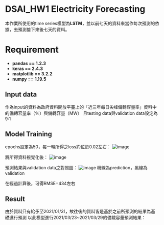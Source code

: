 # DSAI_HW1   Electricity Forecasting
本作業所使用的time series模型為**LSTM**，並以前七天的資料來當作每次預測的依據，去預測接下來後七天的資料。

# Requirement
  - **pandas == 1.2.3**
  - **keras == 2.4.3**
  - **matplotlib == 3.2.2**
  - **numpy == 1.19.5**

## Input data
作為input的資料為政府資料開放平臺上的「近三年每日尖峰備轉容量率」資料中的備轉容量率（％）與備轉容量（MW）
且testing data與validation data設定為9:1

## Model Training
epochs設定為50，每一輪所得之loss約位於0.02左右：
![image](https://user-images.githubusercontent.com/41318666/111903354-dfc8f900-8a7c-11eb-9f35-fbed1932b49d.png)

將所得資料視覺化後：
![image](https://user-images.githubusercontent.com/41318666/111903376-fb340400-8a7c-11eb-8c52-7e3119b605a3.png)

預測結果與validation data之對照圖：
![image](https://user-images.githubusercontent.com/41318666/111896273-5b15b500-8a53-11eb-84aa-f7486a138ffc.png)
粉線為prediction，黑線為validation

在經過計算後，可得RMSE=434左右

## Result

由於資料只有給予至2021/01/31，故往後的資料皆是基於之前所預測的結果為基礎進行預測
以此模型進行2021/03/23~2021/03/29的備載容量預測結果：





